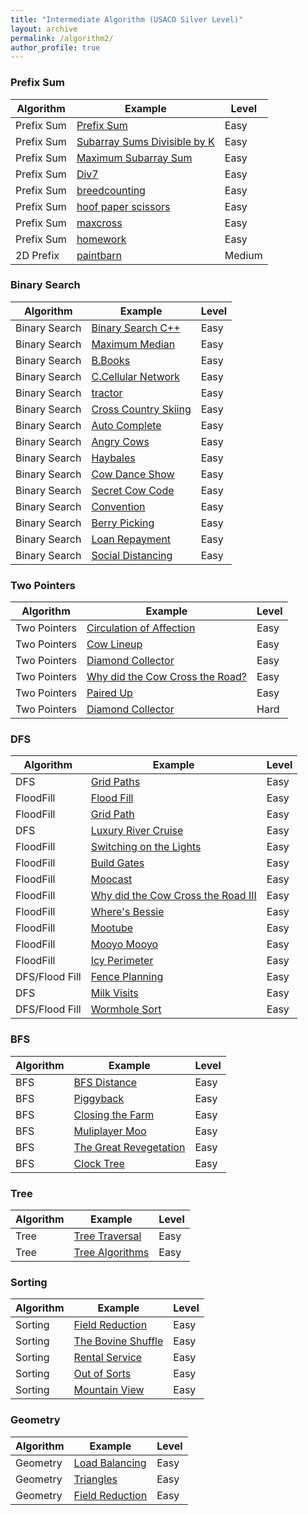 ```yaml
---
title: "Intermediate Algorithm (USACO Silver Level)"
layout: archive
permalink: /algorithm2/
author_profile: true
---
```


### Prefix Sum

| Algorithm   |  Example                                                        | Level         |
| ------------| --------------------------------------------------------------- | ------------- |          
| Prefix Sum  | [Prefix Sum](/programming/algorithm-prefixsum/) | Easy    |  
| Prefix Sum  | [Subarray Sums Divisible by K](/programming/algorithm-prefixsum/)  | Easy         |
| Prefix Sum  | [Maximum Subarray Sum](/programming/algorithm-subarraysum/)  | Easy         |
| Prefix Sum  | [Div7](/usaco/USACO-2016-Jan-Silver/#problem-2-subsequences-summing-to-sevens)  | Easy         |
| Prefix Sum  | [breedcounting](/usaco/USACO-2015-Dec-Silver/#problem-3-breedcounting)     |  Easy   |
| Prefix Sum  | [hoof paper scissors](/usaco/USACO-2017-Jan-Silver/#problem-2-hoof-paper-scissors) |  Easy  |
| Prefix Sum  | [maxcross](/usaco/USACO-2017-Feb-Silver/#problem-2-why-did-the-cow-cross-the-road-ii)   |  Easy   |
| Prefix Sum  | [homework](/usaco/USACO-2017-Dec-Silver/#problem-1-my-cow-ate-my-homework)    | Easy   |
| 2D Prefix   | [paintbarn](/usaco/USACO-2019-Feb-Silver/#problem-2-painting-the-barn)| Medium   |


### Binary Search

| Algorithm   |  Example                                                        | Level         |
| ------------| --------------------------------------------------------------- | ------------- |  
| Binary Search | [Binary Search C++](/programming/algorithm-binarysearch-sorting/)  | Easy       |
| Binary Search | [Maximum Median](/programming/algorithm-maximum-medium/)  | Easy       |
| Binary Search | [B.Books](/programming/algorithm-binary-search/#b-books)  | Easy       |
| Binary Search | [C.Cellular Network](/programming/algorithm-binary-search/#c-cellular-network)  | Easy       |
| Binary Search | [tractor](/usaco/USACO-2013-Feb-Silver/#problem-2-tractor)          |  Easy  |
| Binary Search | [Cross Country Skiing](/usaco/USACO-2014-Jan-Silver/#problem-2-cross-country-skiing)          |  Easy  |
| Binary Search | [Auto Complete](/usaco/USACO-2014-Feb-Silver/#problem-1-auto-complete)          |  Easy  |
| Binary Search | [Angry Cows](/usaco/USACO-2016-Jan-Silver/#problem-1-angry-cows)          |  Easy  |
| Binary Search | [Haybales](/usaco/USACO-2016-Dec-Silver/#problem-1--counting-haybales)          |  Easy  |
| Binary Search | [Cow Dance Show](/usaco/USACO-2017-Jan-Silver/#problem-1-cow-dance-show)          |  Easy  |
| Binary Search | [Secret Cow Code](/usaco/USACO-2017-Jan-Silver/#problem-3-secret-cow-code)   |  Easy  |
| Binary Search | [Convention](/usaco/USACO-2018-Dec-Silver/#problem-1-convention)   |  Easy  |
| Binary Search | [Berry Picking](/usaco/USACO-2020-Jan-Silver/#problem-1-berry-picking)   |  Easy  |
| Binary Search | [Loan Repayment]( /USACO-2020-Jan-Silver/#problem-2-loan-repayment )   |  Easy  |
| Binary Search | [Social Distancing](/usaco/USACO-2020-Open-Silver/#problem-1-social-distancing)   |  Easy  |


### Two Pointers

| Algorithm   |  Example                                                        | Level         |
| ------------| --------------------------------------------------------------- | ------------- |  
| Two Pointers| [Circulation of Affection](https://starcoder.org/programming/an-impassioned-circulation-of-affection/)   | Easy         |
| Two Pointers | [Cow Lineup](/usaco/USACO-2011-Nov-Silver/#problem-2-cow-lineup)   |  Easy  |
| Two Pointers | [Diamond Collector](/usaco/USACO-2016-Open-Silver/#problem-2-diamond-collector)   |  Easy  |
| Two Pointers | [Why did the Cow Cross the Road?](/usaco/USACO-2017-Feb-Silver/#problem-1-why-did-the-cow-cross-the-road)   |  Easy  |
| Two Pointers | [Paired Up](/usaco/USACO-2017-Open-Silver/#problem-1-paired-up)   |  Easy  |
| Two Pointers | [Diamond Collector](https://starcoder.org/usaco/USACO-2016-Open-Silver/#problem-2-diamond-collector)  | Hard      | 


### DFS  

| Algorithm   |  Example                                                        | Level         |
| ------------| --------------------------------------------------------------- | ------------- |  
| DFS         | [Grid Paths](https://starcoder.org/programming/grid-paths/)  | Easy         |  
| FloodFill  | [Flood Fill](https://starcoder.org/programming/flood-fill/)  | Easy         |
| FloodFill  | [Grid Path](https://starcoder.org/programming/grid-paths/)  | Easy         |
 | DFS | [Luxury River Cruise](/usaco/USACO-2013-Open-Silver/#problem-3-luxury-river-cruise)   |  Easy  |
| FloodFill | [Switching on the Lights](/usaco/USACO-2015-Dec-Silver/#problem-1-switching-on-the-lights)   |  Easy  |
| FloodFill | [Build Gates](/usaco/USACO-2016-Jan-Silver/#problem-3-build-gates)   |  Easy  |
| FloodFill | [Moocast](/usaco/USACO-2016-Dec-Silver/#problem-3-moocast)   |  Easy  |
| FloodFill | [Why did the Cow Cross the Road III](/usaco/USACO-2017-Feb-Silver/#problem-3-why-did-the-cow-cross-the-road-iii)   |  Easy  |
| FloodFill | [Where's Bessie](/usaco/USACO-2017-Open-Silver/#problem-3-wheres-bessie)   |  Easy  |
| FloodFill | [Mootube](https://starcoder.org/usaco/USACO-2018-Jan-Silver/#problem-3-mootube)   |  Easy  |
| FloodFill | [Mooyo Mooyo](/usaco/USACO-2018-Dec-Silver/#problem-3-mooyo-mooyo)   |  Easy  |
| FloodFill | [Icy Perimeter](/usaco/USACO-2019-Jan-Silver/#problem-2-icy-perimeter)   |  Easy  |
| DFS/Flood Fill | [Fence Planning](/usaco/USACO-2019-Open-Silver/#problem-3-fence-planning)   |  Easy  |
| DFS | [Milk Visits](/usaco/USACO-2019-Dec-Silver/#problem-3-milk-visits)   |  Easy  |
| DFS/Flood Fill | [Wormhole Sort](/usaco/USACO-2020-Jan-Silver/#problem-3-wormhole-sort)   |  Easy  |

### BFS  

| Algorithm   |  Example                                                        | Level         |
| ------------| --------------------------------------------------------------- | ------------- |  
| BFS         | [BFS Distance](https://starcoder.org/programming/bfs-graph/)  | Easy         |
| BFS | [Piggyback](/usaco/USACO-2014-Dec-Silver/#problem-1-piggyback)   |  Easy  |
| BFS | [Closing the Farm](/usaco/USACO-2016-Open-Silver/#closing-the-farm)   |  Easy  |
| BFS | [Muliplayer Moo](/usaco/USACO-2018-Open-Silver/#problem-3-multiplayer-moo)   |  Easy  |
| BFS | [The Great Revegetation](/usaco/USACO-2019-Feb-Silver/#problem-3-the-great-revegetation)   |  Easy  |
| BFS | [Clock Tree](/usaco/USACO-2020-Feb-Silver/#problem-3-clock-tree)   |  Easy  |

### Tree  

| Algorithm   |  Example                                                        | Level         |
| ------------| --------------------------------------------------------------- | ------------- |  
| Tree        | [Tree Traversal](https://starcoder.org/programming/tree-traversals/)  | Easy         |
| Tree        | [Tree Algorithms](https://starcoder.org/programming/tree-algorithms/)  | Easy         |

### Sorting  

| Algorithm   |  Example                                                        | Level         |
| ------------| --------------------------------------------------------------- | ------------- |  
| Sorting | [Field Reduction](/usaco/USACO-2016-Open-Silver/#problem-1-field-reduction)   |  Easy  |
| Sorting | [The Bovine Shuffle](/usaco/USACO-2017-Dec-Silver/#problem-3-the-bovine-shuffle) | Easy |
| Sorting | [Rental Service](/usaco/USACO-2018-Jan-Silver/#problem-2--rental-service) | Easy |
| Sorting | [Out of Sorts](/USACO-2018-Open-Silver/#problem-1-out-of-sorts) | Easy |
| Sorting | [Mountain View](/usaco/USACO-2019-Jan-Silver/#problem-3-mountain-view) | Easy |


### Geometry  

| Algorithm   |  Example                                                        | Level         |
| ------------| --------------------------------------------------------------- | ------------- |
| Geometry | [Load Balancing](usaco/USACO-2016-Feb-Silver/#problem-2-load-balancing)   |  Easy  |
| Geometry | [Triangles](/usaco/USACO-2020-Feb-Silver/#problem-2-triangles)   |  Easy  |
| Geometry | [Field Reduction](/usaco/USACO-2016-Open-Silver/#problem-1-field-reduction)   |  Easy  |
